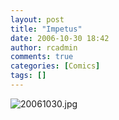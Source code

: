 ```yaml
---
layout: post
title: "Impetus"
date: 2006-10-30 18:42
author: rcadmin
comments: true
categories: [Comics]
tags: []
---
```

<img alt="20061030.jpg" id="image942" src="http://bitsmack.com/wp/wp-content/uploads/2006/10/20061030.jpg" />
